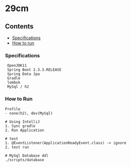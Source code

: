 # 29cm

## Contents
* [Specifications](#chapter-1)
* [How to run](#chapter-2)

### <a name="chapter-1"></a>Specifications 
````
 OpenJDK11
 Spring Boot 2.3.3.RELEASE
 Spring Data Jpa
 Gradle
 lombok
 MySql / h2
````

### <a name="chapter-2"></a>How to Run
```
Profile
- none(h2), dev(MySql) 

# Using IntelliJ
1. Sync gradle
2. Run Application

# test
1. @EventListener(ApplicationReadyEvent.class) -> ignore
2. test run

# MySql Database ddl
./scripts/database
```
